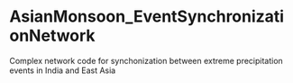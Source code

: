 # AsianMonsoon_EventSynchronizationNetwork
 Complex network code for synchonization between extreme precipitation events in India and East Asia
